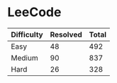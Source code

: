 # LeeCode

| Difficulty | Resolved | Total |
| :--------- | :------- | :---- |
| Easy       | 48       | 492   |
| Medium     | 90       | 837   |
| Hard       | 26       | 328   |
